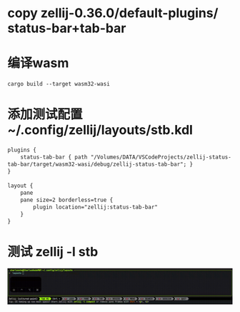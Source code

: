 # copy zellij-0.36.0/default-plugins/ status-bar+tab-bar
# 编译wasm
`cargo build --target wasm32-wasi`

# 添加测试配置 ~/.config/zellij/layouts/stb.kdl
```
plugins {
    status-tab-bar { path "/Volumes/DATA/VSCodeProjects/zellij-status-tab-bar/target/wasm32-wasi/debug/zellij-status-tab-bar"; }
}

layout {
    pane
    pane size=2 borderless=true {
        plugin location="zellij:status-tab-bar"
    }
}
```
# 测试 zellij -l stb
![demo](demo.gif)
